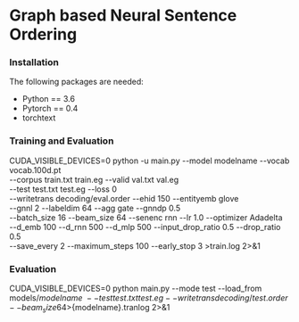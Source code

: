 Graph based Neural Sentence Ordering
=====================================================================

### Installation

The following packages are needed:

- Python == 3.6
- Pytorch == 0.4
- torchtext

### Training and Evaluation

CUDA_VISIBLE_DEVICES=0 python -u main.py --model modelname --vocab vocab.100d.pt \
    --corpus train.txt train.eg --valid val.txt val.eg \
    --test test.txt test.eg --loss 0 \
    --writetrans decoding/eval.order --ehid 150 --entityemb glove \
    --gnnl 2 --labeldim 64 --agg gate --gnndp 0.5 \
    --batch_size 16 --beam_size 64 --senenc rnn --lr 1.0 --optimizer Adadelta \
    --d_emb 100 --d_rnn 500 --d_mlp 500 --input_drop_ratio 0.5 --drop_ratio 0.5 \
    --save_every 2 --maximum_steps 100 --early_stop 3 >train.log 2>&1

### Evaluation
CUDA_VISIBLE_DEVICES=0 python main.py --mode test --load_from models/${modelname} \
    --test test.txt test.eg --writetrans decoding/test.order --beam_size 64 >${modelname}.tranlog 2>&1

